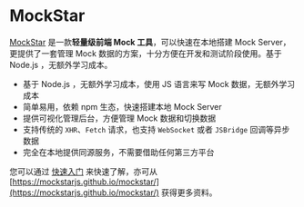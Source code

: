 # MockStar

[MockStar](https://github.com/mockstarjs/mockstar) 是一款**轻量级前端 Mock 工具**，可以快速在本地搭建 Mock Server，更提供了一套管理 Mock 数据的方案，十分方便在开发和测试阶段使用。基于 Node.js ，无额外学习成本。


- 基于 Node.js ，无额外学习成本，使用 JS 语言来写 Mock 数据，无额外学习成本
- 简单易用，依赖 npm 生态，快速搭建本地 Mock Server
- 提供可视化管理后台，方便管理 Mock 数据和切换数据
- 支持传统的 `XHR`、`Fetch` 请求，也支持 `WebSocket` 或者 `JSBridge` 回调等异步数据
- 完全在本地提供同源服务，不需要借助任何第三方平台


您可以通过 [快速入门](https://mockstarjs.github.io/mockstar/docs/getting-started/) 来快速了解，亦可从 [https://mockstarjs.github.io/mockstar/](https://mockstarjs.github.io/mockstar/) 获得更多资料。

